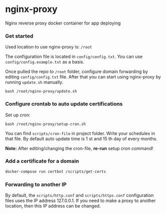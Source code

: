 # nginx-proxy

Nginx reverse proxy docker container for app deploying

### Get started

Used location to use nginx-proxy is: `/root`

The configuration file is located in `config/config.txt`. You can use `config/config.example.txt` as a basis.

Once pulled the repo to `/root` folder, configure domain forwarding by editing `config/config.txt` file. After that you can start using nginx-proxy by running `update.sh` manually.

```
bash /root/nginx-proxy/update.sh
```

### Configure crontab to auto update certifications

Set up cron:

```
bash /root/nginx-proxy/setup-cron.sh
```

You can find `scripts/cron-file` in project folder. Write your schedules in that file. By default auto update time is 1 st and 15 th day of every months.

**Note:** After editing/changing the cron-file, **re-run** setup cron command!

### Add a certificate for a domain

```bash
docker-compose run certbot /scripts/get-certs
```

### Forwarding to another IP

By default, the `scripts/http.conf` and `scripts/https.conf` configuration files uses the IP address 127.0.0.1.
If you need to make a proxy to another location, then this IP address can be changed.
